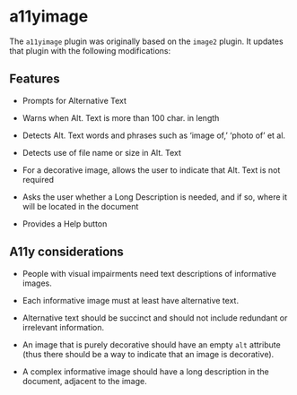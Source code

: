 # a11yimage

The `a11yimage` plugin was originally based on the `image2` plugin.
It updates that plugin with the following modifications:

## Features

* Prompts for Alternative Text

* Warns when Alt. Text is more than 100 char. in length

* Detects Alt. Text words and phrases such as ‘image of,’ ‘photo of’ et al.

* Detects use of file name or size in Alt. Text

* For a decorative image, allows the user to indicate that Alt. Text is not
  required

* Asks the user whether a Long Description is needed, and if so, where it will
  be located in the document

* Provides a Help button

## A11y considerations

* People with visual impairments need text descriptions of informative images.

* Each informative image must at least have alternative text.

* Alternative text should be succinct and should not include redundant or
  irrelevant information.

* An image that is purely decorative should have an empty `alt` attribute
  (thus there should be a way to indicate that an image is decorative).

* A complex informative image should have a long description in the document,
  adjacent to the image.
